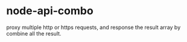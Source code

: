# node-api-combo
proxy multiple http or https requests, and response the result array by combine all the result.
